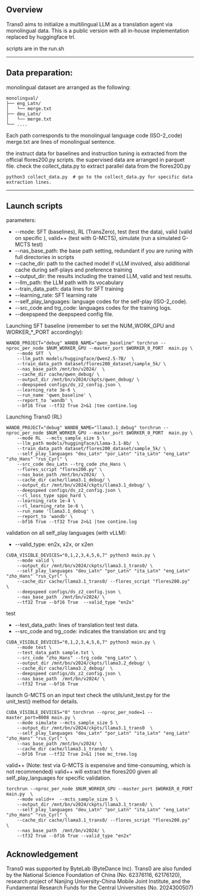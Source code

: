 
## Overview
Trans0 aims to initialize a multilingual LLM as a translation agent via monolingual data.
This is a public version with all in-house implementation replaced by huggingface trl.

scripts are in the run.sh

----
## Data preparation:
monolingual dataset are arranged as the following:
```
monolingual/
├── eng_Latn/
│   └── merge.txt
├── deu_Latn/
│   └── merge.txt
└── ....
```
Each path corresponds to the monolingual language code (ISO-2_code)
merge.txt are lines of monolingual sentence.

the instruct data for baselines and instruction tuning is extracted from the official flores200.py scripts.
the supervised data are arranged in parquet file.
check the collect_data.py to extract parallel data from the flores200.py

```
python3 collect_data.py  # go to the collect_data.py for specific data extraction lines.
```

----
## Launch scripts

parameters:
- --mode: SFT (baselines), RL (TransZero), test (test the data), valid (valid on specific ), valid++ (test with G-MCTS), simulate (run a simulated G-MCTS test)
- --nas_base_path: the base path setting, redundant if you are runing with full directories in scripts
- --cache_dir: path to the cached model if vLLM involved, also additional cache during self-plays and preference training
- --output_dir: the results including the trained LLM, valid and test results.
- --llm_path: the LLM path with its vocabulary
- --train_data_path: data lines for SFT training
- --learning_rate: SFT learning rate
- --self_play_languages: language codes for the self-play (ISO-2_code).
- --src_code and trg_code: languages codes for the training logs.
- --deepspeed the deepspeed config file.


Launching SFT baseline (remember to set the NUM_WORK_GPU and WORKER_*_PORT accordingly):
```
WANDB_PROJECT="debug" WANDB_NAME="qwen_baseline" torchrun --nproc_per_node $NUM_WORKER_GPU --master_port $WORKER_0_PORT  main.py \
    --mode SFT  \
    --llm_path models/huggingface/Qwen2.5-7B/  \
    --train_data_path dataset/flores200_dataset/sample_5k/ \
    --nas_base_path /mnt/bn/v2024/  \
    --cache_dir cache/qwen_debug/ \
    --output_dir /mnt/bn/v2024/ckpts/qwen_debug/ \
    --deepspeed configs/ds_z2_config.json \
    --learning_rate 3e-6 \
    --run_name 'qwen_baseline' \
    --report_to 'wandb' \
    --bf16 True --tf32 True 2>&1 |tee contine.log
```

Launching Trans0 (RL)
```
WANDB_PROJECT="debug" WANDB_NAME="llama3.1_debug" torchrun --nproc_per_node $NUM_WORKER_GPU --master_port $WORKER_0_PORT  main.py \
    --mode RL  --mcts_sample_size 5 \
    --llm_path models/huggingface/Llama-3.1-8b/  \
    --train_data_path dataset/flores200_dataset/sample_5k/ \
    --self_play_languages "deu_Latn" "por_Latn" "ita_Latn" "eng_Latn" "zho_Hans" "rus_Cyrl" \
    --src_code deu_Latn --trg_code zho_Hans \
    --flores_script "flores200.py" \
    --nas_base_path /mnt/bn/v2024/  \
    --cache_dir cache/llama3.1_debug/ \
    --output_dir /mnt/bn/v2024/ckpts/llama3.1_debug/ \
    --deepspeed configs/ds_z2_config.json \
    --rl_loss_type sppo_hard \
    --learning_rate 1e-4 \
    --rl_learning_rate 1e-6 \
    --run_name 'llama3.1_debug' \
    --report_to 'wandb' \
    --bf16 True --tf32 True 2>&1 |tee contine.log
```


validation on all self_play languages (with vLLM):
- --valid_type: en2x, x2x, or x2en
```
CUDA_VISIBLE_DEVICES="0,1,2,3,4,5,6,7" python3 main.py \
    --mode valid \
    --output_dir /mnt/bn/v2024/ckpts/llama3.1_trans0/ \
    --self_play_languages "deu_Latn" "por_Latn" "ita_Latn" "eng_Latn" "zho_Hans" "rus_Cyrl" \
    --cache_dir cache/llama3.1_trans0/ --flores_script "flores200.py"  \
    --deepspeed configs/ds_z2_config.json \
    --nas_base_path  /mnt/bn/v2024/ \
    --tf32 True --bf16 True  --valid_type "en2x"
```

test
- --test_data_path: lines of translation test test data.
- --src_code and trg_code: indicates the translation src and trg
```
CUDA_VISIBLE_DEVICES="0,1,2,3,4,5,6,7" python3 main.py \
    --mode test \
    --test_data_path sample.txt \
    --src_code "zho_Hans" --trg_code "eng_Latn" \
    --output_dir /mnt/bn/v2024/ckpts/llama3.2_debug/ \
    --cache_dir cache/llama3.2_debug/  \
    --deepspeed configs/ds_z2_config.json \
    --nas_base_path  /mnt/bn/v2024/ \
    --tf32 True --bf16 True
```

launch G-MCTS on an input text
check the utils/unit_test.py for the unit_test() method for details.
```
CUDA_VISIBLE_DEVICES="0" torchrun --nproc_per_node=1 --master_port=8008 main.py \
    --mode simulate --mcts_sample_size 5 \
    --output_dir /mnt/bn/v2024/ckpts/llama3.1_trans0  \
    --self_play_languages "deu_Latn" "por_Latn" "ita_Latn" "eng_Latn" "zho_Hans" "rus_Cyrl" \
    --nas_base_path /mnt/bn/v2024/ \
    --cache_dir cache/llama3.1_trans0/ \
    --bf16 True --tf32 True 2>&1 |tee mc_tree.log
```

valid++ (Note: test via G-MCTS is expensive and time-consuming, which is not recommended)
valid++ will extract the flores200 given all self_play_languages for specific validation.
```
torchrun --nproc_per_node $NUM_WORKER_GPU --master_port $WORKER_0_PORT  main.py  \
    --mode valid++  --mcts_sample_size 5 \
    --output_dir /mnt/bn/v2024/ckpts/llama3.1_trans0/ \
    --self_play_languages "deu_Latn" "por_Latn" "ita_Latn" "eng_Latn" "zho_Hans" "rus_Cyrl" \
    --cache_dir cache/llama3.1_trans0/ --flores_script "flores200.py"  \
    --nas_base_path  /mnt/bn/v2024/ \
    --tf32 True --bf16 True --valid_type "en2x"
```


## Acknowledgement
Trans0 was supported by ByteLab (ByteDance Inc).
Trans0 are also funded by the National Science Foundation of China (No. 62376116, 62176120), research project of Nanjing University-China Mobile Joint Institute, and the Fundamental Research Funds for the Central Universities (No. 2024300507)
